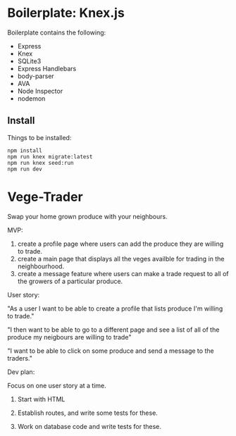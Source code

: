 
# Boilerplate: Knex.js

Boilerplate contains the following:

 - Express
 - Knex
 - SQLite3
 - Express Handlebars
 - body-parser
 - AVA
 - Node Inspector
 - nodemon


## Install
Things to be installed:

```
npm install
npm run knex migrate:latest
npm run knex seed:run
npm run dev
```

# Vege-Trader
Swap your home grown produce with your neighbours.

MVP:

1) create a profile page where users can add the produce they are willing to trade.
2) create a main page that displays all the veges availble for trading in the neighbourhood.
3) create a message feature where users can make a trade request to all of the growers of a particular produce.

User story:

"As a user I want to be able to create a profile that lists produce I'm willing to trade."

"I then want to be able to go to a different page and see a list of all of the produce my neigbours are willing to trade"

"I want to be able to click on some produce and send a message to the traders."

Dev plan:

Focus on one user story at a time.

1) Start with HTML

2) Establish routes, and write some tests for these.

3) Work on database code and write tests for these.

